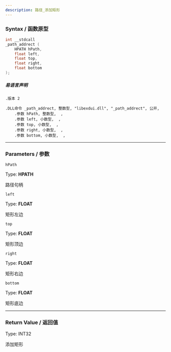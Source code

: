 ```yaml
---
description: 路径_添加矩形
---
```


### Syntax / 函数原型

```C++
int __stdcall 
_path_addrect (
    HPATH hPath,
    float left,
    float top,
    float right,
    float bottom
);
```

##### 易语言声明

```Elang
.版本 2

.DLL命令 _path_addrect, 整数型, "libexdui.dll", "_path_addrect", 公开, 
    .参数 hPath, 整数型,  , 
    .参数 left, 小数型,  , 
    .参数 top, 小数型,  , 
    .参数 right, 小数型,  , 
    .参数 bottom, 小数型,  , 
```

---

### Parameters / 参数

`hPath`

Type: **HPATH**

路径句柄

`left`

Type: **FLOAT**

矩形左边

`top`

Type: **FLOAT**

矩形顶边

`right`

Type: **FLOAT**

矩形右边

`bottom`

Type: **FLOAT**

矩形底边

---

### Return Value / 返回值

Type: INT32

添加矩形
